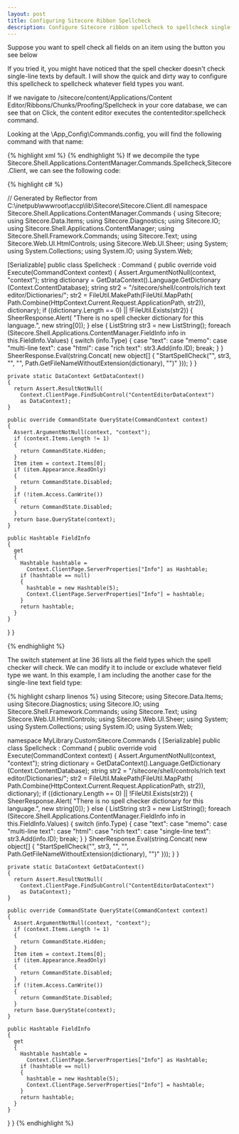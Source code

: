 ```yaml
---
layout: post
title: Configuring Sitecore Ribbon Spellcheck
description: Configure Sitecore ribbon spellcheck to spellcheck single-line text fields
---
```


Suppose you want to spell check all fields on an item using the button you see below



If you tried it, you might have noticed that the spell checker doesn't check single-line texts by default. I will show the quick and dirty way to configure this spellcheck to spellcheck whatever field types you want.

If we navigate to /sitecore/content/Applications/Content Editor/Ribbons/Chunks/Proofing/Spellcheck in your core database, we can see that on Click, the content editor executes the contenteditor:spellcheck command.


Looking at the \App_Config\Commands.config, you will find the following command with that name:

{% highlight xml %}
<command name="contenteditor:spellcheck" type="Sitecore.Shell.Applications.ContentManager.Commands.Spellcheck,Sitecore.Client"/>
{% endhighlight %}
If we decompile the type Sitecore.Shell.Applications.ContentManager.Commands.Spellcheck,Sitecore.Client, we can see the following code:

{% highlight c# %}

// Generated by Reflector from C:\inetpub\wwwroot\accp\lib\Sitecore\Sitecore.Client.dll
namespace Sitecore.Shell.Applications.ContentManager.Commands
{
    using Sitecore;
    using Sitecore.Data.Items;
    using Sitecore.Diagnostics;
    using Sitecore.IO;
    using Sitecore.Shell.Applications.ContentManager;
    using Sitecore.Shell.Framework.Commands;
    using Sitecore.Text;
    using Sitecore.Web.UI.HtmlControls;
    using Sitecore.Web.UI.Sheer;
    using System;
    using System.Collections;
    using System.IO;
    using System.Web;
    
  [Serializable]
  public class Spellcheck : Command
  {
    public override void Execute(CommandContext context)
    {
      Assert.ArgumentNotNull(context, "context");
      string dictionary = GetDataContext().Language.GetDictionary
        (Context.ContentDatabase);
      string str2 = 
        "/sitecore/shell/controls/rich text editor/Dictionaries/";
      str2 = FileUtil.MakePath(FileUtil.MapPath(
        Path.Combine(HttpContext.Current.Request.ApplicationPath, str2)), 
        dictionary);
      if ((dictionary.Length == 0) || !FileUtil.Exists(str2))
      {
        SheerResponse.Alert(
          "There is no spell checker dictionary for this language.", 
          new string[0]);
      }
      else
      {
        ListString str3 = new ListString();
        foreach (Sitecore.Shell.Applications.ContentManager.FieldInfo info
          in this.FieldInfo.Values)
        {
          switch (info.Type)
          {
            case "text":
            case "memo":
            case "multi-line text":
            case "html":
            case "rich text":
              str3.Add(info.ID);
              break;
          }
        }
        SheerResponse.Eval(string.Concat(
          new object[] { "StartSpellCheck(\"", str3, "\", \"",
            Path.GetFileNameWithoutExtension(dictionary), "\")" }));
      }
    }
 
    private static DataContext GetDataContext()
    {
      return Assert.ResultNotNull(
        Context.ClientPage.FindSubControl("ContentEditorDataContext") 
        as DataContext);
    }
 
    public override CommandState QueryState(CommandContext context)
    {
      Assert.ArgumentNotNull(context, "context");
      if (context.Items.Length != 1)
      {
        return CommandState.Hidden;
      }
      Item item = context.Items[0];
      if (item.Appearance.ReadOnly)
      {
        return CommandState.Disabled;
      }
      if (!item.Access.CanWrite())
      {
        return CommandState.Disabled;
      }
      return base.QueryState(context);
    }
 
    public Hashtable FieldInfo
    {
      get
      {
        Hashtable hashtable = 
          Context.ClientPage.ServerProperties["Info"] as Hashtable;
        if (hashtable == null)
        {
          hashtable = new Hashtable(5);
          Context.ClientPage.ServerProperties["Info"] = hashtable;
        }
        return hashtable;
      }
    }
  }
}

{% endhighlight %}

The switch statement at line 36 lists all the field types which the spell checker will check. We can modify it to include or exclude whatever field type we want. In this example, I am including the another case for the single-line text field type:

{% highlight csharp linenos %}
using Sitecore;
using Sitecore.Data.Items;
using Sitecore.Diagnostics;
using Sitecore.IO;
using Sitecore.Shell.Framework.Commands;
using Sitecore.Text;
using Sitecore.Web.UI.HtmlControls;
using Sitecore.Web.UI.Sheer;
using System;
using System.Collections;
using System.IO;
using System.Web;
 
namespace MyLibrary.CustomSitecore.Commands
{
  [Serializable]
  public class Spellcheck : Command
  {
    public override void Execute(CommandContext context)
    {
      Assert.ArgumentNotNull(context, "context");
      string dictionary = GetDataContext().Language.GetDictionary
        (Context.ContentDatabase);
      string str2 = 
        "/sitecore/shell/controls/rich text editor/Dictionaries/";
      str2 = FileUtil.MakePath(FileUtil.MapPath(
        Path.Combine(HttpContext.Current.Request.ApplicationPath, str2)), 
        dictionary);
      if ((dictionary.Length == 0) || !FileUtil.Exists(str2))
      {
        SheerResponse.Alert(
          "There is no spell checker dictionary for this language.", 
          new string[0]);
      }
      else
      {
        ListString str3 = new ListString();
        foreach (Sitecore.Shell.Applications.ContentManager.FieldInfo info
          in this.FieldInfo.Values)
        {
          switch (info.Type)
          {
            case "text":
            case "memo":
            case "multi-line text":
            case "html":
            case "rich text":
            case "single-line text":
              str3.Add(info.ID);
              break;
          }
        }
        SheerResponse.Eval(string.Concat(
          new object[] { "StartSpellCheck(\"", str3, "\", \"",
            Path.GetFileNameWithoutExtension(dictionary), "\")" }));
      }
    }
 
    private static DataContext GetDataContext()
    {
      return Assert.ResultNotNull(
        Context.ClientPage.FindSubControl("ContentEditorDataContext") 
        as DataContext);
    }
 
    public override CommandState QueryState(CommandContext context)
    {
      Assert.ArgumentNotNull(context, "context");
      if (context.Items.Length != 1)
      {
        return CommandState.Hidden;
      }
      Item item = context.Items[0];
      if (item.Appearance.ReadOnly)
      {
        return CommandState.Disabled;
      }
      if (!item.Access.CanWrite())
      {
        return CommandState.Disabled;
      }
      return base.QueryState(context);
    }
 
    public Hashtable FieldInfo
    {
      get
      {
        Hashtable hashtable = 
          Context.ClientPage.ServerProperties["Info"] as Hashtable;
        if (hashtable == null)
        {
          hashtable = new Hashtable(5);
          Context.ClientPage.ServerProperties["Info"] = hashtable;
        }
        return hashtable;
      }
    }
  }
}
{% endhighlight %}